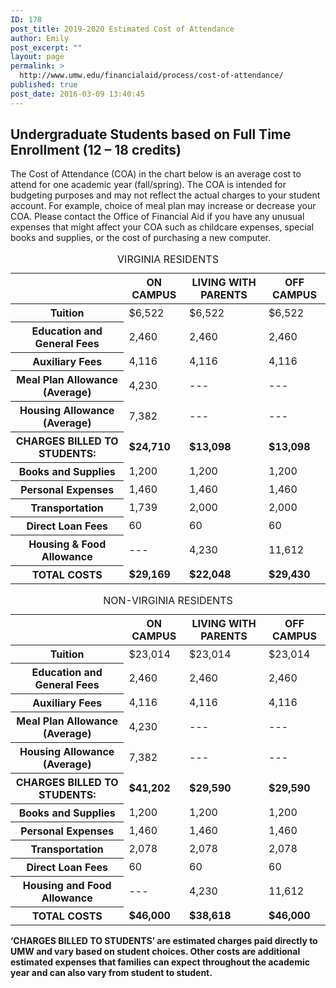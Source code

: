 ```yaml
---
ID: 178
post_title: 2019-2020 Estimated Cost of Attendance
author: Emily
post_excerpt: ""
layout: page
permalink: >
  http://www.umw.edu/financialaid/process/cost-of-attendance/
published: true
post_date: 2016-03-09 13:40:45
---
```

<h2>Undergraduate Students based on Full Time Enrollment (12 – 18 credits)</h2>
The Cost of Attendance (COA) in the chart below is an average cost to attend for one academic year (fall/spring).  The COA is intended for budgeting purposes and may not reflect the actual charges to your student account.  For example, choice of meal plan may increase or decrease your COA. Please contact the Office of Financial Aid if you have any unusual expenses that might affect your COA such as childcare expenses, special books and supplies, or the cost of purchasing a new computer.
<table class="responsive">
<caption>VIRGINIA RESIDENTS</caption>
<thead>
<th></th>
<th scope="col">ON CAMPUS</th>
<th scope="col">LIVING WITH PARENTS</th>
<th scope="col">OFF CAMPUS</th>
</thead>
<tbody>
<tr>
<th scope="row">Tuition</th>
<td data-label="On Campus">$6,522</td>
<td data-label="Living With Parents">$6,522</td>
<td data-label="Off Campus">$6,522</td>
</tr>
<tr>
<th scope="row">Education and General Fees</th>
<td data-label="On Campus">2,460</td>
<td data-label="Living With Parents">2,460</td>
<td data-label="Off Campus">2,460</td>
</tr>
<tr>
<th scope="row">Auxiliary Fees</th>
<td data-label="On Campus">4,116</td>
<td data-label="Living With Parents">4,116</td>
<td data-label="Off Campus">4,116</td>
</tr>
<tr>
<th scope="row">Meal Plan Allowance (Average)</th>
<td data-label="On Campus">4,230</td>
<td data-label="Living With Parents">---</td>
<td data-label="Off Campus">---</td>
</tr>
<tr>
<th scope="row">Housing Allowance (Average)</th>
<td data-label="On Campus">7,382</td>
<td data-label="Living With Parents">---</td>
<td data-label="Off Campus">---</td>
</tr>
<tr>
<th scope="row">CHARGES BILLED TO STUDENTS:</th>
<td data-label="On Campus"><strong>$24,710</strong></td>
<td data-label="Living With Parents"><strong>$13,098</strong></td>
<td data-label="Off Campus"><strong>$13,098</strong></td>
</tr>
<tr>
<th scope="row">Books and Supplies</th>
<td data-label="On Campus">1,200</td>
<td data-label="Living With Parents">1,200</td>
<td data-label="Off Campus">1,200</td>
</tr>
<tr>
<th scope="row">Personal Expenses</th>
<td data-label="On Campus">1,460</td>
<td data-label="Living With Parents">1,460</td>
<td data-label="Off Campus">1,460</td>
</tr>
<tr>
<th scope="row">Transportation</th>
<td data-label="On Campus">1,739</td>
<td data-label="Living With Parents">2,000</td>
<td data-label="Off Campus">2,000</td>
</tr>
<tr>
<th scope="row">Direct Loan Fees</th>
<td data-label="On Campus">60</td>
<td data-label="Living With Parents">60</td>
<td data-label="Off Campus">60</td>
</tr>
<tr>
<th scope="row">Housing &amp; Food Allowance</th>
<td data-label="On Campus">---</td>
<td data-label="Living With Parents">4,230</td>
<td data-label="Off Campus">11,612</td>
</tr>
<tr>
<th scope="row">TOTAL COSTS</th>
<td data-label="On Campus"><strong>$29,169</strong></td>
<td data-label="Living With Parents"><strong>$22,048</strong></td>
<td data-label="Off Campus"><strong>$29,430</strong></td>
</tr>
</tbody>
</table>

<table class="responsive">
<caption>NON-VIRGINIA RESIDENTS</caption>
<thead>
<th></th>
<th scope="col">ON CAMPUS</th>
<th scope="col">LIVING WITH PARENTS</th>
<th scope="col">OFF CAMPUS</th>
</thead>
<tbody>
<tr>
<th scope="row">Tuition</th>
<td data-label="On Campus">$23,014</td>
<td data-label="Living With Parents">$23,014</td>
<td data-label="Off Campus">$23,014</td>
</tr>
<tr>
<th scope="row">Education and General Fees</th>
<td data-label="On Campus">2,460</td>
<td data-label="Living With Parents">2,460</td>
<td data-label="Off Campus">2,460</td>
</tr>
<tr>
<th scope="row">Auxiliary Fees</strong></th>
<td data-label="On Campus">4,116</td>
<td data-label="Living With Parents">4,116</td>
<td data-label="Off Campus">4,116</td>
</tr>
<tr>
<th scope="row">Meal Plan Allowance (Average)</th>
<td data-label="On Campus">4,230</td>
<td data-label="Living With Parents">---</td>
<td data-label="Off Campus">---</td>
</tr>
<tr>
<th scope="row">Housing Allowance (Average)</th>
<td data-label="On Campus">7,382</td>
<td data-label="Living With Parents">---</td>
<td data-label="Off Campus">---</td>
</tr>
<tr>
<th scope="row">CHARGES BILLED TO STUDENTS:</th>
<td data-label="On Campus"><strong>$41,202</strong></td>
<td data-label="Living With Parents"><strong>$29,590</strong></td>
<td data-label="Off Campus"><strong>$29,590</strong></td>
</tr>
<tr>
<th scope="row">Books and Supplies</th>
<td data-label="On Campus">1,200</td>
<td data-label="Living With Parents">1,200</td>
<td data-label="Off Campus">1,200</td>
</tr>
<tr>
<th scope="row">Personal Expenses</th>
<td data-label="On Campus">1,460</td>
<td data-label="Living With Parents">1,460</td>
<td data-label="Off Campus">1,460</td>
</tr>
<tr>
<th scope="row">Transportation</th>
<td data-label="On Campus">2,078</td>
<td data-label="Living With Parents">2,078</td>
<td data-label="Off Campus">2,078</td>
</tr>
<tr>
<th scope="row">Direct Loan Fees</th>
<td data-label="On Campus">60</td>
<td data-label="Living With Parents">60</td>
<td data-label="Off Campus">60</td>
</tr>
<tr>
<th scope="row">Housing and Food Allowance</th>
<td data-label="On Campus">---</td>
<td data-label="Living With Parents">4,230</td>
<td data-label="Off Campus">11,612</td>
</tr>
<tr>
<th scope="row">TOTAL COSTS</th>
<td data-label="On Campus"><strong>$46,000</strong></td>
<td data-label="Living With Parents"><strong>$38,618</strong></td>
<td data-label="Off Campus"><strong>$46,000</strong></td>
</tr>
</tbody>
</table>
<strong>‘CHARGES BILLED TO STUDENTS’ are estimated charges paid directly to UMW and vary based on student choices. Other costs are additional estimated expenses that families can expect throughout the academic year and can also vary from student to student.</strong>
&nbsp;

